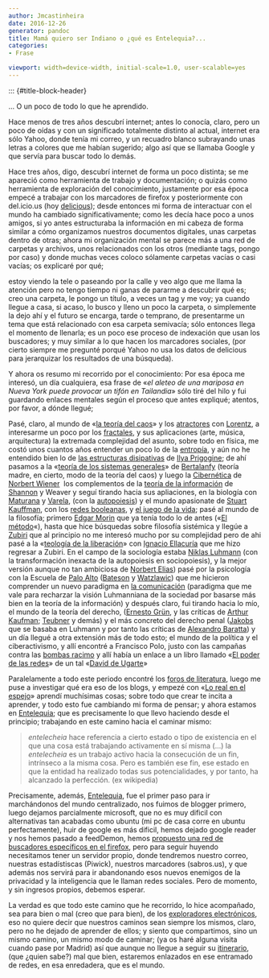 ```yaml
---
author: Jmcastinheira
date: 2016-12-26
generator: pandoc
title: Mamá quiero ser Indiano o ¿qué es Entelequia?...
categories:
- Frase

viewport: width=device-width, initial-scale=1.0, user-scalable=yes
---
```


::: {#title-block-header}

... O un poco de todo lo que he aprendido.

Hace menos de tres años descubrí internet; antes lo conocía, claro, pero
un poco de oídas y con un significado totalmente distinto al actual,
internet era sólo Yahoo, donde tenía mi correo, y un recuadro blanco
subrayando unas letras a colores que me habían sugerido; algo así que se
llamaba Google y que servía para buscar todo lo demás.

Hace tres años, digo, descubrí internet de forma un poco distinta; se me
apareció como herramienta de trabajo y documentación; o quizás como
herramienta de exploración del conocimiento, justamente por esa época
empecé a trabajar con los marcadores de firefox y posteriormente con
del.icio.us (hoy [delicious](http://delicious.com/search)); desde
entonces mi forma de interactuar con el mundo ha cambiado
significativamente; como les decía hace poco a unos amigos, si yo antes
estructuraba la información en mi cabeza de forma similar a cómo
organizamos nuestros documentos digitales, unas carpetas dentro de
otras; ahora mi organización mental se parece más a una red de carpetas
y archivos, unos relacionados con los otros (mediante tags, pongo por
caso) y donde muchas veces coloco sólamente carpetas vacías o casi
vacías; os explicaré por qué;

estoy viendo la tele o paseando por la calle y veo algo que me llama la
atención pero no tengo tiempo ni ganas de pararme a descubrir qué es;
creo una carpeta, le pongo un título, a veces un tag y me voy; ya cuando
llegue a casa, si acaso, lo busco y lleno un poco la carpeta, o
simplemente la dejo ahí y el futuro se encarga, tarde o temprano, de
presentarme un tema que está relacionado con esa carpeta semivacía; sólo
entonces llega el momento de llenarla; es un poco ese proceso de
indexación que usan los buscadores; y muy similar a lo que hacen los
marcadores sociales, (por cierto siempre me pregunté porqué Yahoo no usa
los datos de delicious para jerarquizar los resultados de una búsqueda).

Y ahora os resumo mi recorrido por el conocimiento: Por esa época me
interesó, un día cualquiera, esa frase de «*el aleteo de una mariposa en
Nueva York puede provocar un tifón en Tailandia*» sólo tiré del hilo y
fui guardando enlaces mentales según el proceso que antes expliqué;
atentos, por favor, a dónde llegué;

Pasé, claro, al mundo de «[la teoría del
caos](http://www.google.es/url?sa=t&source=web&ct=res&cd=1&url=http%3A%2F%2Fes.wikipedia.org%2Fwiki%2FTeor%25C3%25ADa_del_Caos&ei=5aFISueBBcma_QbA1b2FCQ&usg=AFQjCNF-zamMyPrdCAktGOyBJ-4CLOiFQw&sig2=7YSzb3OfmU_UuBP1Bmk0fw)»
y los [atractores](http://es.wikipedia.org/wiki/Atractor) con
[Lorentz](http://es.wikipedia.org/wiki/Edward_Lorenz), a interesarme un
poco por los [fractales](http://es.wikipedia.org/wiki/Fractal), y sus
aplicaciones (arte, música, arquitectura) la extremada complejidad del
asunto, sobre todo en física, me costó unos cuantos años entender un
poco lo de la
[entropía](http://www.google.es/url?sa=t&source=web&ct=res&cd=1&url=http%3A%2F%2Fes.wikipedia.org%2Fwiki%2FEntrop%25C3%25ADa&ei=J6pISqKlLsb5_AbJ5oyHCQ&usg=AFQjCNGM3p2yhgS1KdwRSzmkCl6xM7VbbA&sig2=xZAr28crxCSnKDXbRyCQ3g),
y aún no he entendido bien lo de [las estructuras
disipativas](http://www.google.es/url?sa=t&source=web&ct=res&cd=1&url=http%3A%2F%2Fes.wikipedia.org%2Fwiki%2FEstructura_disipativa&ei=WapISqqsGMGN_Aa0ntGFCQ&usg=AFQjCNGLxJnzDIvsVkFfPhj3a9TFl_SHQg&sig2=k1S8zTYlZ6ibA5wUVLbxxw)
de [Ilya
Prigogine](http://www.google.es/url?sa=t&source=web&ct=res&cd=1&url=http%3A%2F%2Fes.wikipedia.org%2Fwiki%2FIlya_Prigogine&ei=bapISt_qHYPK_gb0gsGFCQ&usg=AFQjCNHVkpEGCmY-G--3ZIV58aj_ZHn40A&sig2=tQ4_xrKskm0R--3ZoXeoqg);
de ahí pasamos a la «[teoría de los sistemas
generales](http://www.google.es/url?sa=t&source=web&ct=res&cd=1&url=http%3A%2F%2Fes.wikipedia.org%2Fwiki%2FCiencia_de_Sistemas&ei=JKRISovFGM_J_gadmdSGCQ&usg=AFQjCNFPJym1DgmsvP9iaAC9qV0I1RT47Q&sig2=PErcsE_LE2mdo0Yzu1MOzQ)»
de [Bertalanfy](http://es.wikipedia.org/wiki/Ludwig_von_Bertalanffy)
(teoría madre, en cierto, modo de la teoría del caos) y luego la
[Cibernética](http://es.wikipedia.org/wiki/Cibern%C3%A9tica) de [Norbert
Wiener](http://es.wikipedia.org/wiki/Norbert_Wiener)  los complementos
de la [teoría de la
información](http://es.wikipedia.org/wiki/Teor%C3%ADa_de_la_Informaci%C3%B3n)
de [Shannon](http://es.wikipedia.org/wiki/Claude_Shannon) y Weaver y
seguí tirando hacia sus apliaciones, en la biología con
[Maturana](http://es.wikipedia.org/wiki/Humberto_Maturana) y
[Varela](http://es.wikipedia.org/wiki/Francisco_Varela), (con la
[autopoiesis](http://es.wikipedia.org/wiki/Autopoiesis)) y el mundo
apasionate de [Stuart
Kauffman](http://www.google.es/url?sa=t&source=web&ct=res&cd=1&url=http%3A%2F%2Fen.wikipedia.org%2Fwiki%2FStuart_Kauffman&ei=9aVISprtHoyC_AatqdCFCQ&usg=AFQjCNGkAyjqEgE8DOmuoNT7al2_O5nLsw&sig2=vUpBUZOBce2MnujpmyGv2w),
con los [redes
booleanas](http://www.google.es/url?sa=t&source=web&ct=res&cd=2&url=http%3A%2F%2Fwww.ing-mat.udec.cl%2F%7Eanahi%2Fcursos%2Fapuntes_J.Aracena_A.Gajardo.pdf&ei=EaZISojbG4WC_AbZy-CFCQ&usg=AFQjCNHZARd3W8-pE3p-048W9tmce7Myhw&sig2=FRrQ4n7EYOzVME1hY1qifg),
y [el juego de la
vida](http://www.google.es/url?sa=t&source=web&ct=res&cd=1&url=http%3A%2F%2Fes.wikipedia.org%2Fwiki%2FJuego_de_la_vida&ei=2aZIStnFK4OysAa6wf3WCQ&usg=AFQjCNEdej2RijxSCvPLGDyAwZHdGq64bA&sig2=--m0dCDQKShu9_DR7_HSEA);
pasé al mundo de la filosofía; primero [Edgar
Morin](http://www.google.es/url?sa=t&source=web&ct=res&cd=1&url=http%3A%2F%2Fes.wikipedia.org%2Fwiki%2FEdgar_Morin&ei=QqdISvbXI4rK_gaOuMmGCQ&usg=AFQjCNHoHVBM8R7Y0kWRqGnrxZDEaZzfJA&sig2=NMNzG-w_0U6YIJiddiS06Q)
que ya tenía todo lo de antes («[El
método](http://www.google.es/url?sa=t&source=web&ct=res&cd=6&url=http%3A%2F%2Fwww.lecturalia.com%2Flibro%2F21321%2Fel-metodo&ei=YqdISr-_Gs-zsgav4aXXCQ&usg=AFQjCNGdQc7DW7F-7Xtzi91wn3J8vz_YLQ&sig2=mfSkKw1ekuvTp-ZtlKdzBQ)«),
hasta que hice búsquedas sobre filosofía sistémica y llegúe a
[Zubiri](http://www.google.es/url?sa=t&source=web&ct=res&cd=1&url=http%3A%2F%2Fes.wikipedia.org%2Fwiki%2FXavier_Zubiri&ei=4qhISq63HYWRsAb875ge&usg=AFQjCNE5eLUuVuO2QnUgjU-ajIcojt3sBw&sig2=PnGiRNJmIsDlM9lAIDCefQ)
que al principio no me interesó mucho por su complejidad pero de ahi
pasé a la «[teología de la
liberación](http://www.google.es/url?sa=t&source=web&ct=res&cd=1&url=http%3A%2F%2Fes.wikipedia.org%2Fwiki%2FTeolog%25C3%25ADa_de_la_liberaci%25C3%25B3n&ei=CatISrfVApiQsAbJkqHYCQ&usg=AFQjCNGKWNYOa6LjBIn8cCn_gbn6uCUM-Q&sig2=75EOvPbiouhM6LZPVaxs5A)»
con [Ignacio
Ellacuría](http://www.google.es/url?sa=t&source=web&ct=res&cd=1&url=http%3A%2F%2Fes.wikipedia.org%2Fwiki%2FIgnacio_Ellacur%25C3%25ADa&ei=WqlISpO6O8WwsAaPoM3XCQ&usg=AFQjCNFrbs0msMo4Ah4DsHxWIf-t9RGXyw&sig2=DpTAx6UfRCuAhAB1eGGWrw)
que me hizo regresar a Zubiri. En el campo de la sociología estaba
[Niklas
Luhmann](http://www.google.es/url?sa=t&source=web&ct=res&cd=1&url=http%3A%2F%2Fes.wikipedia.org%2Fwiki%2FNiklas_Luhmann&ei=yalISu2QM5yh_AbwguSFCQ&usg=AFQjCNErw821BUkS8d2SUUZqOa4-RASNdA&sig2=IoeuGAyelVS3ZQ7GZN6b9Q)
(con la transformación inexacta de la autopoiesis en sociopoiesis), y la
mejor versión aunque no tan ambiciosa de [Norbert
Elias](http://www.google.es/url?sa=t&source=web&ct=res&cd=1&url=http%3A%2F%2Fes.wikipedia.org%2Fwiki%2FNorbert_Elias&ei=5KlISuvPEYme_AaY3v2FCQ&usg=AFQjCNHzdVnKzjmGR6wIdVU5RMsr9nHQ3w&sig2=W--D64KXb05_nNT0mpR4Tg))
pasé por la psicología con la Escuela de [Palo
Alto](http://www.google.es/url?sa=t&source=web&ct=res&cd=1&url=http%3A%2F%2Fes.wikipedia.org%2Fwiki%2FEscuela_del_Palo_Alto&ei=QKtISqODK4v9_Aa_1LiGCQ&usg=AFQjCNEMvfktsqgu-kD5b1Jlz6agu0aDag&sig2=n9D5Y3Y_aPAcesnUOzaH2g)
([Bateson](http://www.google.es/url?sa=t&source=web&ct=res&cd=1&url=http%3A%2F%2Fes.wikipedia.org%2Fwiki%2FGregory_Bateson&ei=VqtISuimK8zG_gbWl62GCQ&usg=AFQjCNE2_sUmONVWzj0jAgcf8MHH5BvCjA&sig2=Ggq4p8uK5FfuqMy-gSdLXA)
y
[Watzlawic](http://www.google.es/url?sa=t&source=web&ct=res&cd=1&url=http%3A%2F%2Fes.wikipedia.org%2Fwiki%2FPaul_Watzlawick&ei=aqtISpedINqNsAa1vqwJ&usg=AFQjCNFD-MKCkMqJi9zAAiqUGfNMOnBvoA&sig2=8c1OajegpEacv3axYB4Vlw))
que me hicieron comprender un nuevo paradigma en [la
comunicación](http://entelequia.bligoo.com/tag/comunicaci%F3n)
(paradigma que me vale para recharzar la visión Luhmanniana de la
sociedad por basarse más bien en la teoría de la información) y después
claro, fui tirando hacia lo mío, el mundo de la teoría del derecho,
([Ernesto
Grün](http://www.google.es/search?q=Ernesto+gr%C3%BCn&hl=es&client=firefox-a&rls=org.mozilla:es-ES:official&hs=cCv&start=10&sa=N),
y las críticas de [Arthur
Kaufman](http://www.google.es/search?hl=es&client=firefox-a&rls=org.mozilla:es-ES:official&hs=hDv&ei=dKxISob2OtSvsgbbjKgb&sa=X&oi=spell&resnum=0&ct=result&cd=1&q=Arthur+kaufmann&spell=1);
[Teubner](http://www.google.es/url?sa=t&source=web&ct=res&cd=2&url=http%3A%2F%2Fen.wikipedia.org%2Fwiki%2FGunther_Teubner&ei=kaxISrSeO4insAbR05HXCQ&usg=AFQjCNHo3lXMoXD-TtoPhsJRIGNwAgKAnA&sig2=1Yu2RSTw9g20D3oNQ5mtVQ)
y demás) y el más concreto del derecho penal
([Jakobs](http://www.google.es/url?sa=t&source=web&ct=res&cd=3&url=http%3A%2F%2Fes.wikipedia.org%2Fwiki%2FGunther_Jakobs&ei=rKxISsmuO47AsAabmYHXCQ&usg=AFQjCNG0fU4QtjGBbhOqMuBjRwKmquuyrg&sig2=3ns-k7lvAAPeBQMES3R4sA)
que se basaba en Luhmann y por tanto las críticas de [Alexandro
Baratta](http://www.google.es/search?hl=es&client=firefox-a&rls=org.mozilla%3Aes-ES%3Aofficial&hs=rZa&q=Alessandro+Baratta&btnG=Buscar&meta=))
y un día llegué a otra extensión más de todo esto; el mundo de la
política y el ciberactivismo, y allí encontré a Francisco Polo, justo
con las campañas contra las [bombas
racimo](http://franciscopolo.com/proyectos/bombas-de-racimo-campana/) y
allí había un enlace a un libro llamado «[El poder de las
redes](http://www.deugarte.com/manual-ilustrado-para-ciberactivistas)»
de un tal «[David de
Ugarte](http://www.google.es/url?sa=t&source=web&ct=res&cd=1&url=http%3A%2F%2Fwww.deugarte.com%2F&ei=Q65ISqHRFpSqsAbB5qHXCQ&usg=AFQjCNHVi2DmJaNAz_nYUmeVdRQbSQyJog&sig2=TenWaoopOpWg4vni9vmkbg)»

Paralelamente a todo este periodo encontré los [foros de
literatura](http://www.bibliotecasvirtuales.com/), luego me puse a
investigar qué era eso de los blogs, y empezé con «[Lo real en el
espejo](http://www.google.es/url?sa=t&source=web&ct=res&cd=1&url=http%3A%2F%2Florealenelespejo.blogspot.com%2F&ei=769ISpCvMZKqsAbBtqAy&usg=AFQjCNFgcixz_xdfJ_g1FQX7nZr7Y9YwRA&sig2=XwoxhRQ3sV_6ol_pzW0gwg)»
aprendí muchísimas cosas; sobre todo que crear te incita a aprender, y
todo esto fue cambiando mi forma de pensar; y ahora estamos en
[Entelequia](http://entelequia.bligoo.com/); que es precisamente lo que
llevo haciendo desde el principio; trabajando en este camino hacia el
caminar mismo:

> *entelecheia* hace referencia a cierto estado o tipo de existencia en
> el que una cosa está trabajando activamente en sí misma (...) la
> *entelecheia* es un trabajo activo hacia la consecución de un fin,
> intrínseco a la misma cosa. Pero es también ese fin, ese estado en que
> la entidad ha realizado todas sus potencialidades, y por tanto, ha
> alcanzado la perfección. (ex wikipedia)

Precisamente, además, [Entelequia](http://entelequia.bligoo.com/), fue
el primer paso para ir marchándonos del mundo centralizado, nos fuimos
de blogger primero, luego dejamos parcialmente microsoft, que no es muy
dificil con alternativas tan acabadas como ubuntu (mi pc de casa corre
en ubuntu perfectamente), huir de google es más dificil, hemos dejado
google reader y nos hemos pasado a feedDemon, hemos [propuesto una red
de buscadores específicos en el
firefox](http://entelequia.bligoo.com/content/view/441825/Y-Google-caera.html#content-top),
pero para seguir huyendo necesitamos tener un servidor propio, donde
tendremos nuestro correo, nuestras estadístiscas (Piwick), nuestros
marcadores (sabros.us), y que además nos servirá para ir abandonando
esos nuevos enemigos de la privacidad y la inteligencia que le llaman
redes sociales. Pero de momento, y sin ingresos propios, debemos
esperar.

La verdad es que todo este camino que he recorrido, lo hice acompañado,
sea para bien o mal (creo que para bien), de los [exploradores
electrónicos](http://lasindias.com/que-es-las-indias), eso no quiere
decir que nuestros caminos sean siempre los mismos, claro, pero no he
dejado de aprender de ellos; y siento que compartimos, sino un mismo
camino, un mismo modo de caminar; (ya os haré alguna visita cuando pase
por Madrid) así que aunque no llegue a seguir su
[itinerario](http://www.deugarte.com/itinerario), (que ¿quien sabe?) mal
que bien, estaremos enlazados en ese entramado de redes, en esa
enredadera, que es el mundo.
